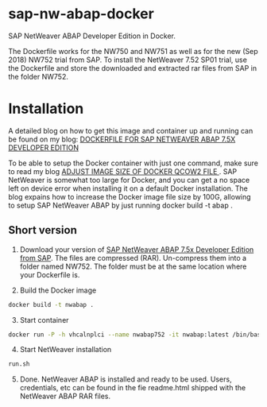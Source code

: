 # sap-nw-abap-docker
SAP NetWeaver ABAP Developer Edition in Docker.

The Dockerfile works for the NW750 and NW751 as well as for the new (Sep 2018) NW752 trial from SAP. To install the NetWeaver 7.52 SP01 trial, use the Dockerfile and store the downloaded and extracted rar files from SAP in the folder NW752.

# Installation

A detailed blog on how to get this image and container up and running can be found on my blog: [DOCKERFILE FOR SAP NETWEAVER ABAP 7.5X DEVELOPER EDITION](https://www.itsfullofstars.de/2017/09/dockerfile-for-sap-netweaver-abap-7-5x-developer-edition/)

To be able to setup the Docker container with just one command, make sure to read my blog [ADJUST IMAGE SIZE OF DOCKER QCOW2 FILE
](https://www.itsfullofstars.de/2017/12/adjust-the-image-size-of-docker/). SAP NetWeaver is somewhat too large for Docker, and you can get a no space left on device error when installing it on a default Docker installation. The blog expains how to increase the Docker image file size by 100G, allowing to setup SAP NetWeaver ABAP by just running docker build -t abap .

## Short version

1. Download your version of [SAP NetWeaver ABAP 7.5x Developer Edition from SAP](https://tools.hana.ondemand.com/#abap). The files are compressed (RAR). Un-compress them into a folder named NW752. The folder must be at the same location where your Dockerfile is.

2. Build the Docker image

```sh
docker build -t nwabap .
```

3. Start container

```sh
docker run -P -h vhcalnplci --name nwabap752 -it nwabap:latest /bin/bash
```

4. Start NetWeaver installation

```sh
run.sh
```

5. Done. NetWeaver ABAP is installed and ready to be used. Users, credentials, etc can be found in the fie readme.html shipped with the NetWeaver ABAP RAR files.
